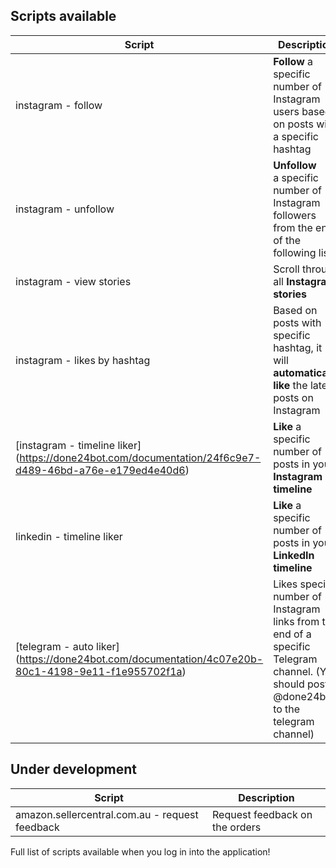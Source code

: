 <script type="text/javascript" src="/chat.js" ></script>
<script type="text/javascript" src="/google.js" ></script>

## Scripts available

| Script | Description |
| - | - |
| instagram - follow | **Follow** a specific number of Instagram users based on posts with a specific hashtag |
| instagram - unfollow | **Unfollow** a specific number of Instagram followers from the end of the following list |
| instagram - view stories | Scroll through all **Instagram stories** |
| instagram - likes by hashtag | Based on posts with specific hashtag, it will **automatically like** the latest posts on Instagram |
| [instagram - timeline liker] (https://done24bot.com/documentation/24f6c9e7-d489-46bd-a76e-e179ed4e40d6) | **Like** a specific number of posts in your **Instagram timeline** |
| linkedin - timeline liker| **Like** a specific number of posts in your **LinkedIn timeline** |
| [telegram - auto liker] (https://done24bot.com/documentation/4c07e20b-80c1-4198-9e11-f1e955702f1a) | Likes specific number of Instagram links from the end of a specific Telegram channel. (You should post @done24bot to the telegram channel) |

## Under development

| Script | Description |
| - | - |
| amazon.sellercentral.com.au - request feedback | Request feedback on the orders |

Full list of scripts available when you log in into the application!
